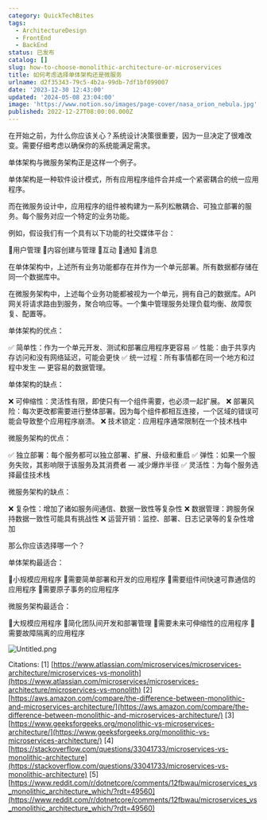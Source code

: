 ```yaml
---
category: QuickTechBites
tags:
  - ArchitectureDesign
  - FrontEnd
  - BackEnd
status: 已发布
catalog: []
slug: how-to-choose-monolithic-architecture-or-microservices
title: 如何考虑选择单体架构还是微服务
urlname: d2f35343-79c5-4b2a-99db-7df1bf099007
date: '2023-12-30 12:43:00'
updated: '2024-05-08 23:04:00'
image: 'https://www.notion.so/images/page-cover/nasa_orion_nebula.jpg'
published: 2022-12-27T08:00:00.000Z
---
```


在开始之前，为什么你应该关心？系统设计决策很重要，因为一旦决定了很难改变。需要仔细考虑以确保你的系统能满足需求。


单体架构与微服务架构正是这样一个例子。


单体架构是一种软件设计模式，所有应用程序组件合并成一个紧密耦合的统一应用程序。


而在微服务设计中，应用程序的组件被构建为一系列松散耦合、可独立部署的服务。每个服务对应一个特定的业务功能。


例如，假设我们有一个具有以下功能的社交媒体平台：


🔸用户管理
🔸内容创建与管理
🔸互动
🔸通知
🔸消息


在单体架构中，上述所有业务功能都存在并作为一个单元部署。所有数据都存储在同一个数据库中。


在微服务架构中，上述每个业务功能都被视为一个单元，拥有自己的数据库。API 网关将请求路由到服务，聚合响应等。一个集中管理服务处理负载均衡、故障恢复、配置等。


单体架构的优点：


✅ 简单性：作为一个单元开发、测试和部署应用程序更容易
✅ 性能：由于共享内存访问和没有网络延迟，可能会更快
✅ 统一过程：所有事情都在同一个地方和过程中发生 — 更容易的数据管理。


单体架构的缺点：


❌ 可伸缩性：灵活性有限，即使只有一个组件需要，也必须一起扩展。
❌ 部署风险：每次更改都需要进行整体部署。因为每个组件都相互连接，一个区域的错误可能会导致整个应用程序崩溃。
❌ 技术锁定：应用程序通常限制在一个技术栈中


微服务架构的优点：


✅ 独立部署：每个服务都可以独立部署、扩展、升级和重启
✅ 弹性：如果一个服务失败，其影响限于该服务及其消费者 — 减少爆炸半径
✅ 灵活性：为每个服务选择最佳技术栈


微服务架构的缺点：


❌ 复杂性：增加了诸如服务间通信、数据一致性等复杂性
❌ 数据管理：跨服务保持数据一致性可能具有挑战性
❌ 运营开销：监控、部署、日志记录等的复杂性增加


那么你应该选择哪一个？


单体架构最适合：


🔹小规模应用程序
🔹需要简单部署和开发的应用程序
🔹需要组件间快速可靠通信的应用程序
🔹需要原子事务的应用程序


微服务架构最适合：


🔸大规模应用程序
🔸简化团队间开发和部署管理
🔸需要未来可伸缩性的应用程序
🔸需要故障隔离的应用程序


![Untitled.png](https://prod-files-secure.s3.us-west-2.amazonaws.com/5d24fe63-e567-4804-86f9-9fdc62e13082/8d149051-cc00-4198-a3d7-e00805eb8f9e/Untitled.png?X-Amz-Algorithm=AWS4-HMAC-SHA256&X-Amz-Content-Sha256=UNSIGNED-PAYLOAD&X-Amz-Credential=ASIAZI2LB4663TLCK3WW%2F20250209%2Fus-west-2%2Fs3%2Faws4_request&X-Amz-Date=20250209T213259Z&X-Amz-Expires=3600&X-Amz-Security-Token=IQoJb3JpZ2luX2VjEJT%2F%2F%2F%2F%2F%2F%2F%2F%2F%2FwEaCXVzLXdlc3QtMiJGMEQCICj2bFnbmMP9zOyPC9Kq8qIW7lMYwKp9DJCBPHe%2F0Xm6AiBpibZI8H5vp42r%2B%2FeeMVGZuMiGjB7kLucdT1Nq5D%2FrPiqIBAit%2F%2F%2F%2F%2F%2F%2F%2F%2F%2F8BEAAaDDYzNzQyMzE4MzgwNSIMJTwO4X19baqOOUwIKtwDyNTTJPA2%2Bm8hx%2BPnN1yQ6mnJp%2FrG%2BcqeZh10SoCtt7vTAa3Th3Ky2UeA0veja49BhNvEj2ur4r9ADk%2FRLorUKkIskkvywsBstKDCgjpn2uPTdlV8KuujLaIdwBBkyE4%2BujjsnvCZWtTB%2BZXG1nwC7GG9RG3kPe3iJID9lN07Z%2BBspYIS4k0mYGhAYIFAQeOFsz%2FOskIA8%2FBpOzvHSiGTNKNPceBqC5nVbJBsuvYDGI%2F%2BX5XMsiHhiYdQNvK4SX%2F7VbbDy7Hklj5cLJH9LyhSdbgRIo%2BVK1BtkKUlr%2BxaKMEp7oiUGM2HMOKX0jbcwCGWyT1bdM%2FdS1EBvHv7Qujijnu1OY9pyDqUAs53tKiIqByCrbQCsPzY2RPrmttgYXXC702zOmcKskGq8JYkMU4w2AemdFY8q2qCe2fLdASqvUAT7N2h%2BddCkUh%2B51Ak0Mmbs6OtwN3nv%2Bz2%2F1Y%2FH%2FRPFt8jZAlWnHQr6OaFYMfIcPK3ZzDqfbUn84M72q5h3USO6HouYMI%2FqIGwoD%2FWAsNaAH4byPTqlhLnrMsjsaogVMqj%2FoYMAPhkTIZni2%2FPaj4e7wtFzZIGYLS59pQJFLrUIajbQfE9cxWO%2Fe5mVQCdD9GJgqgswaFpWnEts1Uw5o2kvQY6pgEcu55WYnfytkwTpSCm0oX7iTZyQ%2B1q1wwdXRFXpEMHFWOut67xynqc7BC5RgzBYp4bw%2F7I2U6QYyvOlu3HzMkCUqojZitqpEJluvb23S2bytQoGYpuXK7kCMfYKrZQTNwhYEv5ZlgA4cjdUVo64t4h%2BTiVlZKeS6m%2BezHm7WzABGSJcgVVbcbF4t%2Fe3KwKHZ%2BHyIlLsi1j6ys1XdT2iXL26YJhZ3Yn&X-Amz-Signature=7e6a0ffac0732268bb051ea83599228966cf3adf7ae9998608ba6aa2d1d82187&X-Amz-SignedHeaders=host&x-id=GetObject)


Citations:
[1] [https://www.atlassian.com/microservices/microservices-architecture/microservices-vs-monolith](https://www.atlassian.com/microservices/microservices-architecture/microservices-vs-monolith)
[2] [https://aws.amazon.com/compare/the-difference-between-monolithic-and-microservices-architecture/](https://aws.amazon.com/compare/the-difference-between-monolithic-and-microservices-architecture/)
[3] [https://www.geeksforgeeks.org/monolithic-vs-microservices-architecture/](https://www.geeksforgeeks.org/monolithic-vs-microservices-architecture/)
[4] [https://stackoverflow.com/questions/33041733/microservices-vs-monolithic-architecture](https://stackoverflow.com/questions/33041733/microservices-vs-monolithic-architecture)
[5] [https://www.reddit.com/r/dotnetcore/comments/12fbwau/microservices_vs_monolithic_architecture_which/?rdt=49560](https://www.reddit.com/r/dotnetcore/comments/12fbwau/microservices_vs_monolithic_architecture_which/?rdt=49560)

